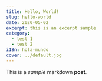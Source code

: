```yaml
---
title: Hello, World!
slug: hello-world
date: 2020-05-02
excerpt: this is an excerpt sample
category:
  - test 1
  - test 2
i18n: hola-mundo
cover: ../default.jpg
---
```


This is a *sample* markdown **post**.
